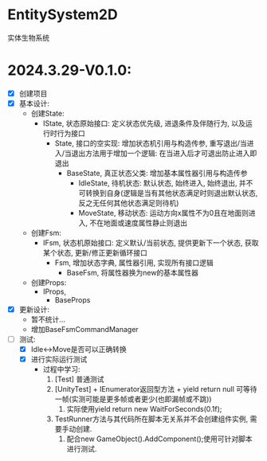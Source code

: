 # EntitySystem2D
实体生物系统

# 2024.3.29-V0.1.0: 
- [x] 创建项目
- [x] 基本设计: 
  - 创建State: 
    - IState, 状态原始接口: 定义状态优先级, 进退条件及伴随行为, 以及运行时行为接口
      - State, 接口的空实现: 增加状态机引用与构造传参, 重写退出/当进入/当退出方法用于增加一个逻辑: 在当进入后才可退出防止进入即退出
        - BaseState, 真正状态父类: 增加基本属性器引用与构造传参
          - IdleState, 待机状态: 默认状态, 始终进入, 始终退出, 并不可转换到自身(逻辑是当有其他状态满足时则退出默认状态, 反之无任何其他状态满足则待机)
          - MoveState, 移动状态: 运动方向x属性不为0且在地面则进入, 不在地面或速度属性静止则退出
  - 创建Fsm: 
    - IFsm, 状态机原始接口: 定义默认/当前状态, 提供更新下一个状态, 获取某个状态, 更新/修正更新循环接口
      - Fsm, 增加状态字典, 属性器引用,  实现所有接口逻辑
        - BaseFsm, 将属性器换为new的基本属性器
  - 创建Props: 
    - IProps, 
      - BaseProps
- [x] 更新设计:
  - 暂不统计...
  - 增加BaseFsmCommandManager
- [ ] 测试: 
  - [x] Idle<->Move是否可以正确转换
  - [x] 进行实际运行测试
    - 过程中学习: 
      1. [Test] 普通测试
      2. [UnityTest] + IEnumerator返回型方法 + yield return null 可等待一帧(实测可能是更多帧或者更少(也即漏帧或不跳))
         1. 实际使用yield return new WaitForSeconds(0.1f);
      3. TestRunner方法与其代码所在脚本无关系并不会创建组件实例, 需要手动创建.
         1. 配合new GameObject().AddComponent<TargetComponent>();使用可针对脚本进行测试.